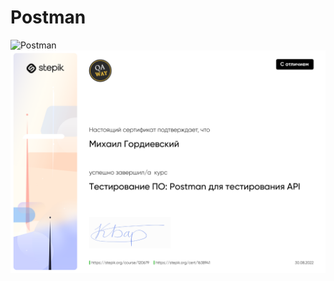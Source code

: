 # Postman
<div>
<img src="https://learndirectus.com/content/images/size/w2000/2022/03/postman.png" title="Postman"  alt="Postman" width="800" height="220"/>&nbsp;
</div>

<div>
<img src="https://github.com/Gordmick/HOMEWORKS_Course_V_Ksendzov/blob/main/Postman/Images/stepik-certificate-120679-6cb73f4.png";
</div>



